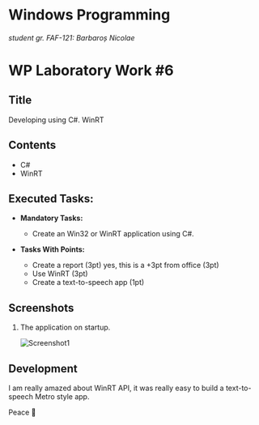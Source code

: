 # Windows Programming
###### student gr. FAF-121: Barbaroș Nicolae
# WP Laboratory Work #6

## Title

Developing using C#. WinRT

## Contents

  - C#
  - WinRT

## Executed Tasks:
  - **Mandatory Tasks:**
    - Create an Win32 or WinRT application using C#.
  
  - **Tasks With Points:**
    - Create a report (3pt) yes, this is a +3pt from office (3pt)
    - Use WinRT (3pt)
    - Create a text-to-speech app (1pt)

## Screenshots

1. The application on startup.

    ![Screenshot1]()



## Development
I am really amazed about WinRT API, it was really easy to build a text-to-speech Metro style app. 

Peace 








